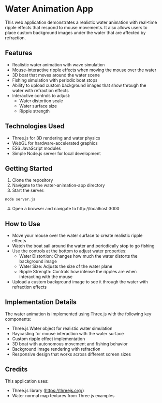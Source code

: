 # Water Animation App

This web application demonstrates a realistic water animation with real-time ripple effects that respond to mouse movements. It also allows users to place custom background images under the water that are affected by refraction.

## Features

- Realistic water animation with wave simulation
- Mouse-interactive ripple effects when moving the mouse over the water
- 3D boat that moves around the water scene
- Fishing simulation with periodic boat stops
- Ability to upload custom background images that show through the water with refraction effects
- Interactive controls to adjust:
  - Water distortion scale
  - Water surface size
  - Ripple strength

## Technologies Used

- Three.js for 3D rendering and water physics
- WebGL for hardware-accelerated graphics
- ES6 JavaScript modules
- Simple Node.js server for local development

## Getting Started

1. Clone the repository
2. Navigate to the water-animation-app directory
3. Start the server:

```bash
node server.js
```

4. Open a browser and navigate to http://localhost:3000

## How to Use

- Move your mouse over the water surface to create realistic ripple effects
- Watch the boat sail around the water and periodically stop to go fishing
- Use the controls at the bottom to adjust water properties:
  - Water Distortion: Changes how much the water distorts the background image
  - Water Size: Adjusts the size of the water plane
  - Ripple Strength: Controls how intense the ripples are when interacting with the mouse
- Upload a custom background image to see it through the water with refraction effects

## Implementation Details

The water animation is implemented using Three.js with the following key components:

- Three.js Water object for realistic water simulation
- Raycasting for mouse interaction with the water surface
- Custom ripple effect implementation
- 3D boat with autonomous movement and fishing behavior
- Background image rendering with refraction
- Responsive design that works across different screen sizes

## Credits

This application uses:
- Three.js library (https://threejs.org/)
- Water normal map textures from Three.js examples